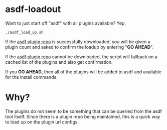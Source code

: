 # asdf-loadout

Want to just start off "asdf" with all plugins available? Yep.

`./asdf_load_up.sh`

If the [asdf plugin repo](https://github.com/asdf-vm/asdf-plugins) is successfully downloaded, you will be given a plugin
count and asked to confirm the loadup by entering "**GO AHEAD**".

If the [asdf plugin repo](https://github.com/asdf-vm/asdf-plugins) cannot be downloaded, the script will fallback on a cached
list of the plugins and also get confirmation.

If you **GO AHEAD**, then all of the plugins will be added to asdf and available for the install commands.

# Why?

The plugins do not seem to be something that can be queried from the asdf tool itself. Since there
is a plugin repo being maintained, this is a quick way to load up on the plugin url configs.

